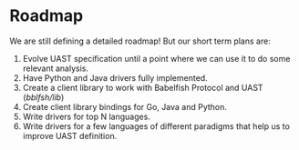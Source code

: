 
# Roadmap

We are still defining a detailed roadmap! But our short term plans are:

1. Evolve UAST specification until a point where we can use it to do some relevant
  analysis.
2. Have Python and Java drivers fully implemented.
3. Create a client library to work with Babelfish Protocol and UAST (_bblfsh/lib_)
4. Create client library bindings for Go, Java and Python.
3. Write drivers for top N languages.
4. Write drivers for a few languages of different paradigms that help us to improve
   UAST definition.
